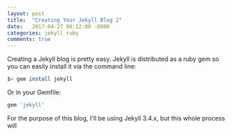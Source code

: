 ```yaml
---
layout: post
title:  "Creating Your Jekyll Blog 2"
date:   2017-04-27 06:12:00 -0800
categories: jekyll ruby
comments: true
---
```


Creating a Jekyll blog is pretty easy. Jekyll is distributed as a ruby gem so
you can easily install it via the command line:

```bash
$> gem install jekyll
```

Or in your Gemfile:

```ruby
gem 'jekyll'
```

For the purpose of this blog, I'll be using Jekyll 3.4.x, but this whole
process will
